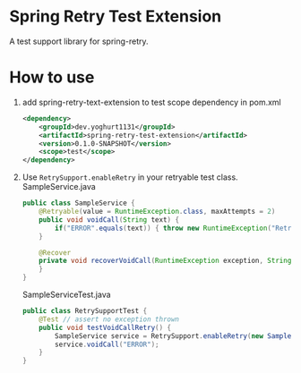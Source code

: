 # Spring Retry Test Extension

A test support library for spring-retry.


# How to use

1. add spring-retry-text-extension to test scope dependency in pom.xml
    ```xml
    <dependency>
        <groupId>dev.yoghurt1131</groupId>
        <artifactId>spring-retry-test-extension</artifactId>
        <version>0.1.0-SNAPSHOT</version>
        <scope>test</scope>
    </dependency>
    ```
2. Use `RetrySupport.enableRetry` in your retryable test class. 
    SampleService.java
    ```java
    public class SampleService {
        @Retryable(value = RuntimeException.class, maxAttempts = 2)
        public void voidCall(String text) {
            if("ERROR".equals(text)) { throw new RuntimeException("Retryable Error"); }
        }

        @Recover
        private void recoverVoidCall(RuntimeException exception, String text) {
        }
    }
    ```
    SampleServiceTest.java
    ```java
    public class RetrySupportTest {
        @Test // assert no exception thrown
        public void testVoidCallRetry() {
            SampleService service = RetrySupport.enableRetry(new SampleService());
            service.voidCall("ERROR");
        }
    }
    ```


